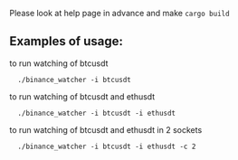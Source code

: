 Please look at help page in advance and make `cargo build`

## Examples of usage:

to run watching of btcusdt

```
  ./binance_watcher -i btcusdt
```

to run watching of btcusdt and ethusdt

```
  ./binance_watcher -i btcusdt -i ethusdt
```

to run watching of btcusdt and ethusdt in 2 sockets

```
  ./binance_watcher -i btcusdt -i ethusdt -c 2
```


